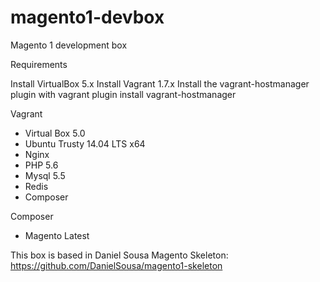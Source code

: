 # magento1-devbox
Magento 1 development box

Requirements

Install VirtualBox 5.x
Install Vagrant 1.7.x
Install the vagrant-hostmanager plugin with vagrant plugin install vagrant-hostmanager

Vagrant
- Virtual Box 5.0
- Ubuntu Trusty 14.04 LTS x64
- Nginx
- PHP 5.6
- Mysql 5.5
- Redis
- Composer

Composer
- Magento Latest



This box is based in Daniel Sousa Magento Skeleton: https://github.com/DanielSousa/magento1-skeleton
